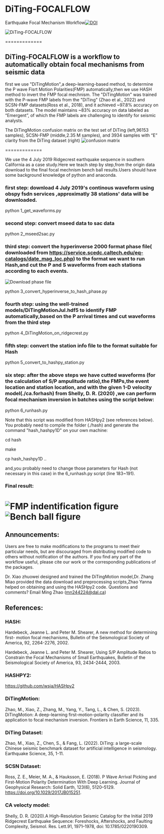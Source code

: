 # DiTing-FOCALFLOW
Earthquake Focal Mechanism Workflow[![DOI](https://zenodo.org/badge/571871454.svg)](https://zenodo.org/badge/latestdoi/571871454)

![DiTing-FOCALFLOW](./Fig_5-diting_focal_flow.png)

============= 

## DiTing-FOCALFLOW is a workflow to automatically obtain focal mechanisms from seismic data  
first we use "DiTingMotion",a deep-learning-based method, to determine the P wave Fisrt Motion Polarities(FMP) automatically,then we use HASH method to invert the FMP focal mechnism. The "DiTingMotion" was trained with the P-wave FMP labels from the "DiTing"  (Zhao et al., 2022) and SCSN-FMP datasets(Ross et al., 2018), and it achieved ~97.8% accuracy on both datasets. The model maintains ~83% accuracy on data labeled as “Emergent”, of which the FMP labels are challenging to identify for seismic analysts.

The DiTingMotion confusion matrix on the test set of DiTing (left,96153 samples), SCSN-FMP (middle,2.35 M samples), and 3934 samples with “E” clarity from the DiTing dataset (right)
![confusion matrix](./Fig.4-DiTingMotion_Confusion_Matrix_on_test_sets.jpg)

============= 

We use the 4 July 2019 Ridgecrest earthquake sequence in southern California as a case study.Here we teach step by step,from the origin data download to the final focal mechnism bench ball results.Users should have some background knowledge of python and anaconda.

### first step: download 4 July 2019's continous waveform using obspy fsdn services ,approximatly 38 stations' data will be downloaded.
python  1_get_waveforms.py

### second step: convert mseed data to sac data
python 2_mseed2sac.py

### third step: convert the hyperinverse 2000 format phase file( downloaded from https://service.scedc.caltech.edu/eq-catalogs/date_mag_loc.php) to the format we want to run Hash,and cut the P and S waveforms from each stations according to each events.
![Download phase file](./20221128232216.png)

python 3_convert_hyperinverse_to_hash_phase.py 

### fourth step: using the well-trained models/DiTingMotionJul.hdf5 to identify FMP automatically,based on the P arrival times and cut waveforms from the third step
python 4_DiTingMotion_on_ridgecrest.py

### fifth step: convert the station info file to the format suitable for Hash
python 5_convert_to_hashpy_station.py

### six step: after the above steps we have cutted waveforms (for the calculation of S/P ampulitude ratio),the FMPs,the event location and station location, and with the given 1-D velocity model(./ca.forhash) from Shelly, D. R. (2020) ,we can perform focal mechanism inversion in batches using the script below:
python 6_runhash.py

Note that this script was modified from HASHpy2 (see references below). You probably need to compile the folder (./hash) and generate the command "hash_hashpy1D" on your own machine:

cd hash

make

cp hash_hashpy1D ..

and,you probably need to change those parameters for Hash (not necessary in this case) in the 6_runhash.py script (line 183~191).

### Final result:
![FMP indentification figure](./20190704180616.motion.human.png)
![Bench ball figure](./20190704180616.human.focal.png)
============= 

## Announcements:

Users are free to make modifications to the programs to meet their particular needs, but are discouraged from distributing modified code to others without notification of the authors. If you find any part of the workflow useful, please cite our work or the corresponding publications of the packages.

Dr. Xiao zhuowei designed and trained the DiTingMotion model,Dr. Zhang Miao provided the data download and preprocessing scripts,Zhao Yanna helped on obtaining and using the HASHpy2 code.
Questions and comments? Email Ming Zhao (mn244224@dal.ca)                                                                      

## References:

### HASH:  
Hardebeck, Jeanne L. and Peter M. Shearer, A new method for determining first- motion focal mechanisms, Bulletin of the Seismological Society of America, 92, 2264-2276, 2002.

Hardebeck, Jeanne L. and Peter M. Shearer, Using S/P Amplitude Ratios to Constrain the Focal Mechanisms of Small Earthquakes, Bulletin of the Seismological Society of America, 93, 2434-2444, 2003.

### HASHPY2:
https://github.com/wsja/HASHpy2

### DiTingMotion:  
Zhao, M., Xiao, Z., Zhang, M., Yang, Y., Tang, L., & Chen, S. (2023). DiTingMotion: A deep-learning first-motion-polarity classifier and its application to focal mechanism inversion. Frontiers in Earth Science, 11, 335.

### DiTing Dataset:
Zhao, M., Xiao, Z., Chen, S., & Fang, L. (2022). DiTing: a large-scale Chinese seismic benchmark dataset for artificial intelligence in seismology. Earthquake Science, 35, 1-11.

### SCSN Dataset:
Ross, Z. E., Meier, M. A., & Hauksson, E. (2018). P Wave Arrival Picking and First-Motion Polarity Determination With Deep Learning. Journal of Geophysical Research: Solid Earth, 123(6), 5120–5129. https://doi.org/10.1029/2017JB015251.

### CA velocty model:
Shelly, D. R. (2020).A High-Resolution Seismic Catalog for the Initial 2019 Ridgecrest Earthquake Sequence: Foreshocks, Aftershocks, and Faulting Complexity, Seismol. Res. Lett.91, 1971–1978, doi: 10.1785/0220190309.
